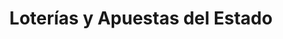 ---
title: "Loterías y Apuestas del Estado"
url: /madrid/loterias-y-apuestas-del-estado-avenida-de-menendez-pelayo/
shop: Lotterie
---
